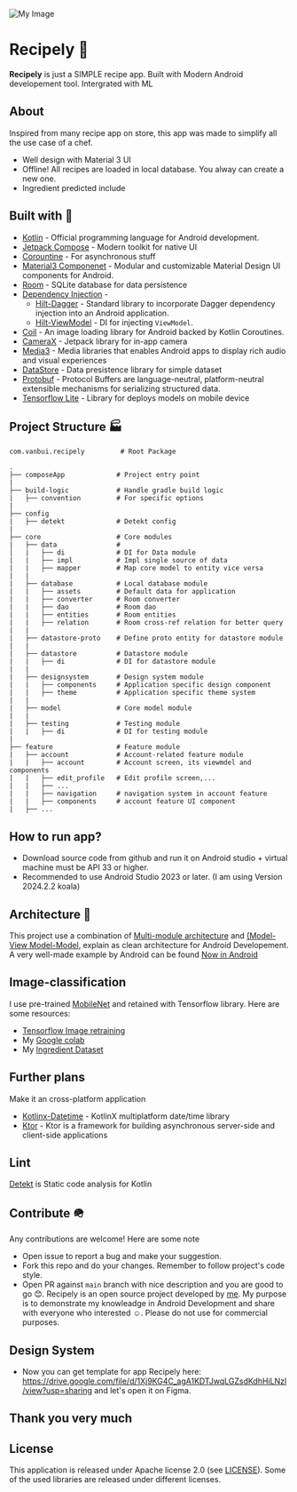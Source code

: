 ![My Image](https://private-user-images.githubusercontent.com/116750804/340072196-c71db65d-c7eb-45d6-95bb-44fbcbde09cd.png?jwt=eyJhbGciOiJIUzI1NiIsInR5cCI6IkpXVCJ9.eyJpc3MiOiJnaXRodWIuY29tIiwiYXVkIjoicmF3LmdpdGh1YnVzZXJjb250ZW50LmNvbSIsImtleSI6ImtleTUiLCJleHAiOjE3MTg1MjMxNzYsIm5iZiI6MTcxODUyMjg3NiwicGF0aCI6Ii8xMTY3NTA4MDQvMzQwMDcyMTk2LWM3MWRiNjVkLWM3ZWItNDVkNi05NWJiLTQ0ZmJjYmRlMDljZC5wbmc_WC1BbXotQWxnb3JpdGhtPUFXUzQtSE1BQy1TSEEyNTYmWC1BbXotQ3JlZGVudGlhbD1BS0lBVkNPRFlMU0E1M1BRSzRaQSUyRjIwMjQwNjE2JTJGdXMtZWFzdC0xJTJGczMlMkZhd3M0X3JlcXVlc3QmWC1BbXotRGF0ZT0yMDI0MDYxNlQwNzI3NTZaJlgtQW16LUV4cGlyZXM9MzAwJlgtQW16LVNpZ25hdHVyZT0xYTIzYzk5MThmNWFhNWViYzhlNDc4ZTc5NzRhNDAyMDgxM2U2MGRhMTA5YThmMGVjZmRlN2UwYzhmZjc4NDZhJlgtQW16LVNpZ25lZEhlYWRlcnM9aG9zdCZhY3Rvcl9pZD0wJmtleV9pZD0wJnJlcG9faWQ9MCJ9.u9fVNdlLnSQKIWWQdmIq534avhZhS-ygKaHDBfIRL1U)

# Recipely 🍗

**Recipely** is just a SIMPLE recipe app. Built with Modern Android developement tool. Intergrated with ML

## About
Inspired from many recipe app on store, this app was made to simplify all the use case of a chef.
- Well design with Material 3 UI
- Offline! All recipes are loaded in local database. You alway can create a new one.
- Ingredient predicted include
  
## Built with 🔨
- [Kotlin](https://kotlinlang.org/) - Official programming language for Android development.
- [Jetpack Compose](https://developer.android.com/jetpack/compose) - Modern toolkit for native UI
- [Corountine](https://kotlinlang.org/docs/coroutines-overview.html) - For asynchronous stuff
- [Material3 Componenet](https://m3.material.io/develop/android/mdc-android) - Modular and customizable Material Design UI components for Android.
- [Room](https://developer.android.com/topic/libraries/architecture/room) - SQLite database for data persistence
- [Dependency Injection](https://developer.android.com/training/dependency-injection) - 
  - [Hilt-Dagger](https://dagger.dev/hilt/) - Standard library to incorporate Dagger dependency injection into an Android application.
  - [Hilt-ViewModel](https://developer.android.com/training/dependency-injection/hilt-jetpack) - DI for injecting `ViewModel`.
- [Coil](https://coil-kt.github.io/coil/) - An image loading library for Android backed by Kotlin Coroutines.
- [CameraX](https://developer.android.com/media/camera/camerax) - Jetpack library for in-app camera
- [Media3](https://developer.android.com/media/media3) - Media libraries that enables Android apps to display rich audio and visual experiences
- [DataStore](https://developer.android.com/jetpack/androidx/releases/datastore) - Data presistence library for simple dataset
- [Protobuf](https://protobuf.dev/) - Protocol Buffers are language-neutral, platform-neutral extensible mechanisms for serializing structured data.
- [Tensorflow Lite](https://www.tensorflow.org/lite) - Library for deploys models on mobile device

## Project Structure 🏭
    com.vanbui.recipely         # Root Package
    
    .
	├── composeApp             # Project entry point
	|
	├── build-logic            # Handle gradle build logic
	|   ├── convention         # For specific options
	|
	├── config
	|   ├── detekt             # Detekt config
	|
	├── core                   # Core modules
	|   ├── data               # 
	│   |   ├── di             # DI for Data module
	|   |   ├── impl           # Impl single source of data
	|   |   ├── mapper         # Map core model to entity vice versa
	|   |   
	|   ├── database           # Local database module
	|   |   ├── assets         # Default data for application
	|   |   ├── converter      # Room converter
	|   |   ├── dao            # Room dao
	|   |   ├── entities       # Room entities
	|   |   ├── relation       # Room cross-ref relation for better query
	|   |   
	|   ├── datastore-proto    # Define proto entity for datastore module
	|   |   
	|   ├── datastore          # Datastore module
	|   |   ├── di             # DI for datastore module
	|   |   
	|   ├── designsystem       # Design system module
	|   |   ├── components     # Application specific design component
	|   |   ├── theme          # Application specific theme system
	|   |   
	|   ├── model              # Core model module
	|   |   
	|   ├── testing            # Testing module
	|   |   ├── di             # DI for testing module
	|
	├── feature                # Feature module
	|   ├── account            # Account-related feature module
	|   |   ├── account        # Account screen, its viewmdel and components
	|   |   ├── edit_profile   # Edit profile screen,...
	|   |   ├── ...
	|   |   ├── navigation     # navigation system in account feature
	|   |   ├── components     # account feature UI component
	|   ├── ...


## How to run app?
- Download source code from github and run it on Android studio + virtual machine must be API 33 or higher.
- Recommended to use Android Studio 2023 or later. (I am using Version 2024.2.2 koala)
 
## Architecture	🏢
This project use a combination of [Multi-module architecture](https://developer.android.com/topic/modularization) and [(Model-View Model-Model](https://developer.android.com/topic/architecture#recommended-app-arch), explain as clean architecture for Android Developement.
A very well-made example by Android can be found [Now in Android](https://github.com/android/nowinandroid)

## Image-classification
I use pre-trained [MobileNet](https://keras.io/api/applications/mobilenet/) and retained with Tensorflow library. Here are some resources:
- [Tensorflow Image retraining](https://www.tensorflow.org/hub/tutorials/tf2_image_retraining)
- My [Google colab](https://colab.research.google.com/drive/13r6H_8RC1Lh5fiO0cNKwRJ75WKGiv9ti?usp=drive_link)
- My [Ingredient Dataset](https://drive.google.com/file/d/19jeOCHd5IpK1dKwNMXXp1HxGqADh0YaA/view?usp=drive_link)

## Further plans
Make it an cross-platform application
- [Kotlinx-Datetime](https://github.com/Kotlin/kotlinx-datetime) - KotlinX multiplatform date/time library
- [Ktor](https://ktor.io/) - Ktor is a framework for building asynchronous server-side and client-side applications

## Lint
[Detekt](https://github.com/detekt/detekt) is Static code analysis for Kotlin

## Contribute 🪖
Any contributions are welcome! Here are some note 
- Open issue to report a bug and make your suggestion.
- Fork this repo and do your changes. Remember to follow project's code style.
- Open PR against `main` branch with nice description and you are good to go 😊.
Recipely is an open source project developed by [me](https://github.com/vanbuidevTech). My purpose is to demonstrate my knowleadge in Android Development and share with everyone who interested ☺️. Please do
not use for commercial purposes.

## Design System
- Now you can get template for app Recipely here: https://drive.google.com/file/d/1Xj9KG4C_agA1KDTJwqLGZsdKdhHiLNzl/view?usp=sharing and let's open it on Figma. 

## Thank you very much


## License

This application is released under Apache license 2.0 (see [LICENSE](LICENSE)).
Some of the used libraries are released under different licenses.
